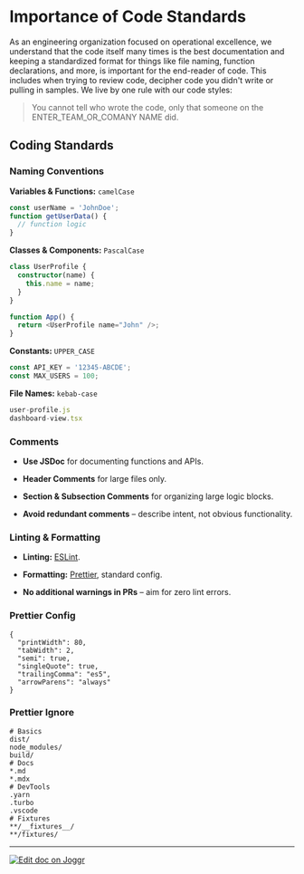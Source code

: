 <!--@@joggrdoc@@-->
<!-- @joggr:version(v2):end -->
<!-- @joggr:warning:start -->
<!-- 
  _   _   _    __        __     _      ____    _   _   ___   _   _    ____     _   _   _ 
 | | | | | |   \ \      / /    / \    |  _ \  | \ | | |_ _| | \ | |  / ___|   | | | | | |
 | | | | | |    \ \ /\ / /    / _ \   | |_) | |  \| |  | |  |  \| | | |  _    | | | | | |
 |_| |_| |_|     \ V  V /    / ___ \  |  _ <  | |\  |  | |  | |\  | | |_| |   |_| |_| |_|
 (_) (_) (_)      \_/\_/    /_/   \_\ |_| \_\ |_| \_| |___| |_| \_|  \____|   (_) (_) (_)
                                                              
This document is managed by Joggr. Editing this document could break Joggr's core features, i.e. our 
ability to auto-maintain this document. Please use the Joggr editor to edit this document 
(link at bottom of the page).
-->
<!-- @joggr:warning:end -->
# Importance of Code Standards

As an engineering organization focused on operational excellence, we understand that the code itself many times is the best documentation and keeping a standardized format for things like file naming, function declarations, and more, is important for the end-reader of code. This includes when trying to review code, decipher code you didn't write or pulling in samples. We live by one rule with our code styles:

> You cannot tell who wrote the code, only that someone on the ENTER\_TEAM\_OR\_COMANY NAME did.

## Coding Standards

### Naming Conventions

**Variables & Functions:** `camelCase`

```typescript
const userName = 'JohnDoe';
function getUserData() {
  // function logic
}
```

**Classes & Components:** `PascalCase`

```typescript
class UserProfile {
  constructor(name) {
    this.name = name;
  }
}

function App() {
  return <UserProfile name="John" />;
}
```

**Constants:** `UPPER_CASE`

```typescript
const API_KEY = '12345-ABCDE';
const MAX_USERS = 100;
```

**File Names:** `kebab-case`

```typescript
user-profile.js
dashboard-view.tsx
```

### Comments

* **Use JSDoc** for documenting functions and APIs.

* **Header Comments** for large files only.

* **Section & Subsection Comments** for organizing large logic blocks.

* **Avoid redundant comments** – describe intent, not obvious functionality.

### Linting & Formatting

* **Linting:** [ESLint](https://eslint.org/).

* **Formatting:** [Prettier](https://prettier.io/), standard config.

* **No additional warnings in PRs** – aim for zero lint errors.

### Prettier Config

```plaintext
{
  "printWidth": 80,
  "tabWidth": 2,
  "semi": true,
  "singleQuote": true,
  "trailingComma": "es5",
  "arrowParens": "always"
}
```

### Prettier Ignore

```plaintext
# Basics
dist/
node_modules/
build/
# Docs
*.md
*.mdx
# DevTools
.yarn
.turbo
.vscode
# Fixtures
**/__fixtures__/
**/fixtures/
```

<!-- @joggr:editLink(f1c75774-6efd-407c-a912-f48cf828f616):start -->
---
<a href="https://app.joggr.io/app/documents/f1c75774-6efd-407c-a912-f48cf828f616/edit">
  <img src="https://cdn.joggr.io/assets/static/badges/joggr-document-edit.svg?did=f1c75774-6efd-407c-a912-f48cf828f616" alt="Edit doc on Joggr" />
</a>
<!-- @joggr:editLink(f1c75774-6efd-407c-a912-f48cf828f616):end -->
